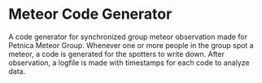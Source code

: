 # Meteor Code Generator

A code generator for synchronized group meteor observation made for Petnica Meteor Group.
Whenever one or more people in the group spot a meteor, a code is generated for the spotters to write down. After observation, a logfile is made with timestamps for each code to analyze data.
